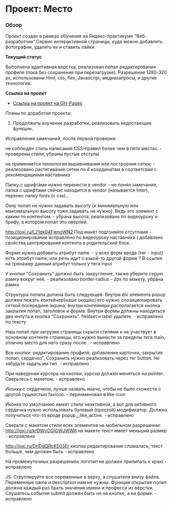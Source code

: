 # Проект: Место

### Обзор

Проект создан в рамках обучения на Яндекс-практикуме "Веб-разработчик".Сервис интерактивной страницы, куда можно
добавлять фотографии, удалять их и ставить лайки.

**Текущий статус**

Выполнена адаптивная верстка, реализован попап редактирования профиля (пока без сохранения при перезагрузке). Разрешение
1280-320 px, использованы html, css, flex, Javascript, медиазапросы, и другие технологии.

**Ссылка на проект**

* [Ссылка на проект на GH-Pages ](https://ark75.github.io/mesto/)

Планы по доработке проекта:

1. Продолжить изучение разработки, реализовать недостающие функции.

Исправление замечаний, после первой проверки:

не соблюдён стиль написания CSS-правил более чем в пяти местах. - проверены стили, убраны пустые отступы

не применяется технология выравнивания или построения сетки; - реализовано растягивание сетки по 4 координатам в
соответсвии с рекомендациями наставника

Папку с шрифтами нужно перенести в vendor - не понял замечание, папка с шрифтами сейчас находится в vendor (называется
Inter), перенес папку fonts (с css)...

Окну попап не нужно задавать высоту (и минимальную или максимальную высоту тоже задавать не нужно). Ведь это элемент с
каким-то контентом. - убрана высота, реализовано по видеоуроку и брифу, в котором попап это оверлей.

http://joxi.ru/L21qk04FwngWN2 Под макет подгоняйте отсутпами - позиционирование исправлено по видеоуроку наставника (
добавлено свойства центрирования контента в родительский блок.

Форме нужно добавить атрибут name. - у всех форм ввода (тег - input) есть атрибут name, или речь идет о какой-то другой
форме ? В ссылке на тренажер данный атрибут только у тега input

У кнопки "Сохранить" должно быть закругление, также уберите серую рамку вокруг неё. - реализовано border-radius - 2px по
макету, убрана рамка

Структура попапа должна быть следующей: Внутри div элемента popup должен лежать контейнер(наше окошко) его нужно
спозиционировать сеткой посередине экрана, внутри контейнера располагается кнопка закрытия попап, заголовок и форма.
Внутри формы должны находиться два инпута и кнопка "Сохранить". fieldset и label удалите. - исправлено по тексту

Наш попап при загрузке страницы скрыти стилями и не участвует в основном контенте страницы, его нужно вынести за пределы
тега main, отлично место для него сразу после </footer>. - исправлено

Все кнопки: редактирование профиля, добавление карточки, закрытие попап, сердечко", Сохранить нужно реализовать через
тег button. Не забудьте задать им тип. - исправлено

При наведении курсора на кнопки, курсор должен меняться на pointer. Сверьтесь с макетом. - исправлено

Иконку с сердечком, лучше назвать иначе, чтобы не было схожести с другой сущностью favicon. - переименовал в like-icon

Иконка по умолчанию имеет стили неактивной, а вот для активного сердечка нужно использовать булевый (простой)
модификатор. Должно получиться что-то вроде popup__like_active. - исправлено

Сверьте с макетом стили всех элементов на мобильном разрешении:
http://joxi.ru/krDWvOGiGWJWWA на макете текст имеет меньший размер - исправлено

http://joxi.ru/DrlDdQRcK503Er кнопка редактирования сломалась, текст больше, чем должен быть - исправлено

На промежуточных разрешениях логотип не должен прилипать к краю - исправлено

JS. Сгруппируйте все переменные в верху, а слушатели внизу файла. Переменные name и description нам не нужны. Функция
открытия попап должна каждый раз брать значения имени и професси из вёрстки. Слушатесь события submit должен быть не на
кнопке, а на форме. - исправлено
